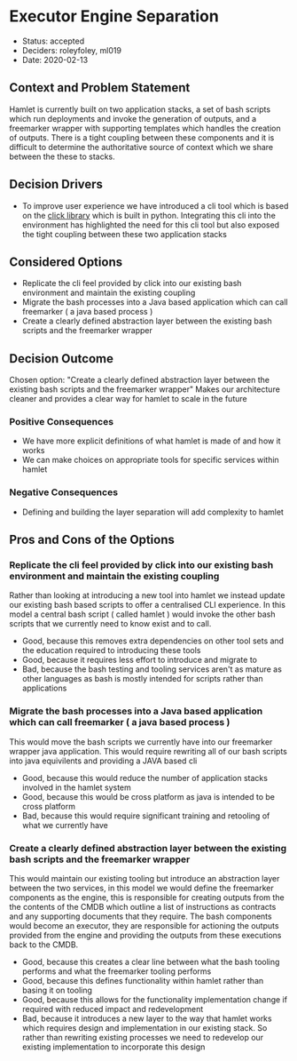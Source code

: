 # Executor Engine Separation

* Status: accepted
* Deciders: roleyfoley, ml019
* Date: 2020-02-13

## Context and Problem Statement

Hamlet is currently built on two application stacks, a set of bash scripts which run deployments and invoke the generation of outputs, and a freemarker wrapper with supporting templates which handles the creation of outputs. There is a tight coupling between these components and it is difficult to determine the authoritative source of context which we share between the these to stacks.

## Decision Drivers

* To improve user experience we have introduced a cli tool which is based on the [click library](https://click.palletsprojects.com) which is built in python. Integrating this cli into the environment has highlighted the need for this cli tool but also exposed the tight coupling between these two application stacks

## Considered Options

* Replicate the cli feel provided by click into our existing bash environment and maintain the existing coupling
* Migrate the bash processes into a Java based application which can call freemarker ( a java based process )
* Create a clearly defined abstraction layer between the existing bash scripts and the freemarker wrapper

## Decision Outcome

Chosen option: "Create a clearly defined abstraction layer between the existing bash scripts and the freemarker wrapper"
Makes our architecture cleaner and provides a clear way for hamlet to scale in the future

### Positive Consequences

* We have more explicit definitions of what hamlet is made of and how it works
* We can make choices on appropriate tools for specific services within hamlet

### Negative Consequences

* Defining and building the layer separation will add complexity to hamlet

## Pros and Cons of the Options

### Replicate the cli feel provided by click into our existing bash environment and maintain the existing coupling

Rather than looking at introducing a new tool into hamlet we instead update our existing bash based scripts to offer a centralised CLI experience. In this model a central bash script ( called hamlet ) would invoke the other bash scripts that we currently need to know exist and to call.

* Good, because this removes extra dependencies on other tool sets and the education required to introducing these tools
* Good, because it requires less effort to introduce and migrate to
* Bad, because the bash testing and tooling services aren't as mature as other languages as bash is mostly intended for scripts rather than applications

### Migrate the bash processes into a Java based application which can call freemarker ( a java based process )

This would move the bash scripts we currently have into our freemarker wrapper java application. This would require rewriting all of our bash scripts into java equivilents and providing a JAVA based cli

* Good, because this would reduce the number of application stacks involved in the hamlet system
* Good, because this would be cross platform as java is intended to be cross platform
* Bad, because this would require significant training and retooling of what we currently have

### Create a clearly defined abstraction layer between the existing bash scripts and the freemarker wrapper

This would maintain our existing tooling but introduce an abstraction layer between the two services, in this model we would define the freemarker components as the engine, this is responsible for creating outputs from the the contents of the CMDB which outline a list of instructions as contracts and any supporting documents that they require. The bash components would become an executor, they are responsible for actioning the outputs provided from the engine and providing the outputs from these executions back to the CMDB.

* Good, because this creates a clear line between what the bash tooling performs and what the freemarker tooling performs
* Good, because this defines functionality within hamlet rather than basing it on tooling
* Good, because this allows for the functionality implementation change if required with reduced impact and redevelopment
* Bad, because it introduces a new layer to the way that hamlet works which requires design and implementation in our existing stack. So rather than rewriting existing processes we need to redevelop our existing implementation to incorporate this design
